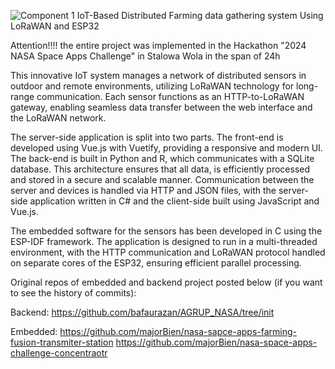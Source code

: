 ![Component 1](https://github.com/user-attachments/assets/5aeb39b2-f4d2-46fa-83c1-c947a41abe63)
IoT-Based Distributed Farming data gathering system Using LoRaWAN and ESP32

Attention!!!! the entire project was implemented in the Hackathon "2024 NASA Space Apps Challenge" in Stalowa Wola in the span of 24h

This innovative IoT system manages a network of distributed sensors in outdoor and remote environments, utilizing LoRaWAN technology for long-range communication. Each sensor functions as an HTTP-to-LoRaWAN gateway, enabling seamless data transfer between the web interface and the LoRaWAN network. 

The server-side application is split into two parts. The front-end is developed using Vue.js with Vuetify, providing a responsive and modern UI. The back-end is built in Python and R, which communicates with a SQLite database. This architecture ensures that all data, is efficiently processed and stored in a secure and scalable manner. Communication between the server and devices is handled via HTTP and JSON files, with the server-side application written in C# and the client-side built using JavaScript and Vue.js.

The embedded software for the sensors has been developed in C using the ESP-IDF framework. The application is designed to run in a multi-threaded environment, with the HTTP communication and LoRaWAN protocol handled on separate cores of the ESP32, ensuring efficient parallel processing. 

Original repos of embedded and backend project posted below (if you want to see the history of commits):

Backend:
https://github.com/bafaurazan/AGRUP_NASA/tree/init

Embedded:
https://github.com/majorBien/nasa-sapce-apps-farming-fusion-transmiter-station
https://github.com/majorBien/nasa-space-apps-challenge-concentraotr
